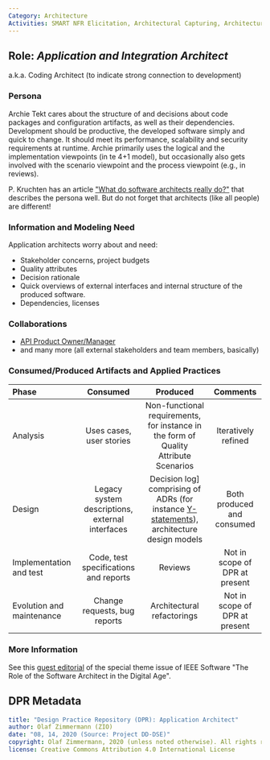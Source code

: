 ```yaml
---
Category: Architecture  
Activities: SMART NFR Elicitation, Architectural Capturing, Architecture Modeling, Stepwise Service Design
---
```


Role: *Application and Integration Architect*
--------------------------------------------
<!--Alternate names or candidate names) can be listed as "Also known as " here.-->
a.k.a. Coding Architect (to indicate strong connection to development)

### Persona 
<!--Name of stakeholder (of architecture and architectural artifacts) and its main concerns-->
Archie Tekt cares about the structure of and decisions about code packages and configuration artifacts, as well as their dependencies. Development should be productive, the developed software simply and quick to change. It should meet its performance, scalability and security requirements at runtime. Archie primarily uses the logical and the implementation viewpoints (in te 4+1 model), but occasionally also gets involved with the scenario viewpoint and the process viewpoint (e.g., in reviews).

P. Kruchten has an article ["What do software architects really do?"](https://pkruchten.files.wordpress.com/2010/05/kruchten_2008_journal-of-systems-and-software.pdf) that describes the persona well. But do not forget that architects (like all people) are different!


### Information and Modeling Need
<!-- derived from role responsibilities (articulated in the form of user stories)-->

Application architects worry about and need: 

* Stakeholder concerns, project budgets 
* Quality attributes
* Decision rationale
* Quick overviews of external interfaces and internal structure of the produced software.
* Dependencies, licenses

### Collaborations

* [API Product Owner/Manager](./SDPR-APIProductOwner.md)
* and many more (all external stakeholders and team members, basically)

### Consumed/Produced Artifacts and Applied Practices


|**Phase**| Consumed | Produced | Comments |
|:-|:-----:|:------:|:--------:|
| Analysis | Uses cases, user stories | Non-functional requirements, for instance in the form of Quality Attribute Scenarios | Iteratively refined |
| Design | Legacy system descriptions, external interfaces | Decision log] comprising of ADRs (for instance [Y-statements](../artifact-templates/DPR-ArchitecturalDecisionRecordYForm.md)), architecture design models | Both produced and consumed |
| Implementation and test | Code, test specifications and reports | Reviews | Not in scope of DPR at present |
| Evolution and maintenance | Change requests, bug reports | Architectural refactorings | Not in scope of DPR at present |


### More Information

See this [guest editorial](http://ieeexplore.ieee.org/stamp/stamp.jsp?arnumber=7725214) of the special theme issue of IEEE Software "The Role of the Software Architect in the Digital Age".

<!-- 
Could suggest books to learn this role. Experience can't be taught but has to be gained. Once you have some, try 1) Design It! 2) Just Enough Software Architecture, 3) SWA Elevator 
-->


## DPR Metadata

```yaml
title: "Design Practice Repository (DPR): Application Architect"
author: Olaf Zimmermann (ZIO)
date: "08, 14, 2020 (Source: Project DD-DSE)"
copyright: Olaf Zimmermann, 2020 (unless noted otherwise). All rights reserved.
license: Creative Commons Attribution 4.0 International License
```